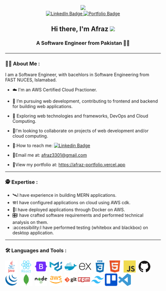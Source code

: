 



<div id="header" align="center">
  <img src="https://media.giphy.com/media/jdPMeyv9rn0hZHh8n9/giphy.gif" width="100"/>
  
  
  <div id="badges">
  <a href="https://www.linkedin.com/in/afraz03/">
    <img src="https://img.shields.io/badge/LinkedIn-blue?style=for-the-badge&logo=linkedin&logoColor=white" alt="LinkedIn Badge"/>
  </a>
  
 <a href="https://afraz-portfolio.vercel.app">
    <img src="https://img.shields.io/badge/Portfolio-blueviolet?style=for-the-badge&logo=About.me&logoColor=white" alt="Portfolio Badge"/>
</a>
</div>


<h2>
  Hi there, I'm Afraz
 
  <img src="https://media.giphy.com/media/hvRJCLFzcasrR4ia7z/giphy.gif" width="30px"/>
   <h3>A Software Engineer from Pakistan 👨‍🎓<h3> 
</h2>
</div>


---

### :woman_technologist: About Me :
I am a Software Engineer, with bacehlors in Software Engineering from FAST NUCES, Islamabad.
- ☁️ I'm an AWS Certified Cloud Practioner.
- :telescope: I’m pursuing web development, contributing to frontend and backend for building web applications.

- :seedling: Exploring web technologies and frameworks, DevOps and Cloud Computing.

- 🤝I'm looking to collaborate on projects of web development and/or cloud computing.
- 📣:How to reach me: [![Linkedin Badge](https://img.shields.io/badge/-LinkedIn/Afraz-blue?style=flat&logo=Linkedin&logoColor=white)](https://www.linkedin.com/in/afraz03/)
- 📧Email me at:  <a href="afraz3301@gmail.com">afraz3301@gmail.com</a>
- 💁View my portfolio at: <a href="afraz3301@gmail.com">https://afraz-portfolio.vercel.app</a>

---

### 🕵️ Expertise :
- 🛰️I have experience in building MERN applications.
- 🪗I have configured applications on cloud using AWS cdk.
- 🚰I have deployed applications through Docker on AWS.
- 🎛️I have crafted software requirements and performed technical analysis on them.
- :accessibility:I have performed testing (whitebox and blackbox) on desktop application.
  
  
  
---

### :hammer_and_wrench: Languages and Tools :
  <div>
  <img src="https://github.com/devicons/devicon/blob/master/icons/java/java-original-wordmark.svg" title="Java" alt="Java" width="40" height="40"/>&nbsp;
  <img src="https://github.com/devicons/devicon/blob/master/icons/react/react-original-wordmark.svg" title="React" alt="React" width="40" height="40"/>&nbsp;
  <img src="https://github.com/devicons/devicon/blob/master/icons/bootstrap/bootstrap-plain.svg" title="Bootstrap" alt="Bootstrap" width="40" height="40"/>&nbsp;
  <img src="https://github.com/devicons/devicon/blob/master/icons/materialui/materialui-original.svg" title="Material UI" alt="Material UI" width="40" height="40"/>&nbsp;
  <img src="https://github.com/devicons/devicon/blob/master/icons/docker/docker-plain.svg" title="Docker" alt="Docker" width="40" height="40"/>&nbsp;
  <img src="https://github.com/devicons/devicon/blob/master/icons/express/express-original.svg" title="Express" alt="Express " width="40" height="40"/>&nbsp;
  <img src="https://github.com/devicons/devicon/blob/master/icons/css3/css3-plain-wordmark.svg"  title="CSS3" alt="CSS" width="40" height="40"/>&nbsp;
  <img src="https://github.com/devicons/devicon/blob/master/icons/html5/html5-original.svg" title="HTML5" alt="HTML" width="40" height="40"/>&nbsp;
  <img src="https://github.com/devicons/devicon/blob/master/icons/javascript/javascript-original.svg" title="JavaScript" alt="JavaScript" width="40" height="40"/>&nbsp;
  <img src="https://github.com/devicons/devicon/blob/master/icons/github/github-original.svg" title="Github" alt="Github" width="40" height="40"/>&nbsp;
  <img src="https://github.com/devicons/devicon/blob/master/icons/jquery/jquery-plain.svg" title="jQuery"  alt="jQuery" width="40" height="40"/>&nbsp;
  <img src="https://github.com/devicons/devicon/blob/master/icons/mongodb/mongodb-plain.svg" title="MongoDb"  alt="MongoDb" width="40" height="40"/>&nbsp;
  <img src="https://github.com/devicons/devicon/blob/master/icons/nodejs/nodejs-original-wordmark.svg" title="NodeJS" alt="NodeJS" width="40" height="40"/>&nbsp;
  <img src="https://github.com/devicons/devicon/blob/master/icons/amazonwebservices/amazonwebservices-plain-wordmark.svg" title="AWS" alt="AWS" width="40" height="40"/>&nbsp;
  <img src="https://github.com/devicons/devicon/blob/master/icons/git/git-original-wordmark.svg" title="Git" **alt="Git" width="40" height="40"/>
  <img src="https://github.com/devicons/devicon/blob/master/icons/npm/npm-original-wordmark.svg" title="npm" **alt="npm" width="40" height="40"/>
  <img src="https://github.com/devicons/devicon/blob/master/icons/tailwindcss/tailwindcss-plain.svg" title="TailwindCSS" **alt="TailwindCSS" width="40" height="40"/>
  <img src="https://github.com/devicons/devicon/blob/master/icons/trello/trello-plain.svg" title="trello" **alt="trello" width="40" height="40"/>
  <img src="https://github.com/devicons/devicon/blob/master/icons/vscode/vscode-plain.svg" title="vscode" **alt="vscode" width="40" height="40"/>  
    
</div>
